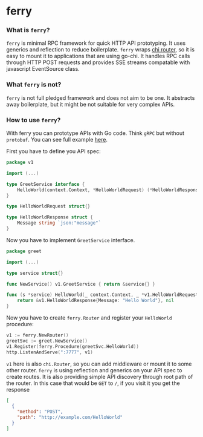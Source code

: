 # ferry

### What is `ferry`?
`ferry` is minimal RPC framework for quick HTTP API prototyping. It uses generics and reflection to reduce boilerplate.
`ferry` wraps [chi router](https://github.com/go-chi/chi), so it is easy to mount it to applications that are using go-chi.
It handles RPC calls through HTTP POST requests and provides SSE streams compatable with javascript EventSource class.

### What `ferry` is not?
`ferry` is not full pledged framework and does not aim to be one. It abstracts away boilerplate, but it might be not suitable for very complex APIs.

### How to use `ferry`?
With ferry you can prototype APIs with Go code. Think `gRPC` but without `protobuf`. You can see full example [here](https://github.com/damejeras/ferry/tree/main/_example).

First you have to define you API spec:

```go
package v1

import (...)

type GreetService interface {
	HelloWorld(context.Context, *HelloWorldRequest) (*HelloWorldResponse, error)
}

type HelloWorldRequest struct{}

type HelloWorldResponse struct {
	Message string `json:"message"`
}
```
Now you have to implement `GreetService` interface.
```go
package greet

import (...)

type service struct{}

func NewService() v1.GreetService { return &service{} }

func (s *service) HelloWorld(_ context.Context, _ *v1.HelloWorldRequest) (*v1.HelloWorldResponse, error) {
	return &v1.HelloWorldResponse{Message: "Hello World"}, nil
}
```
Now you have to create `ferry.Router` and register your `HelloWorld` procedure:
```go
v1 := ferry.NewRouter()
greetSvc := greet.NewService()
v1.Register(ferry.Procedure(greetSvc.HelloWorld))
http.ListenAndServe(":7777", v1)
```
`v1` here is also `chi.Router`, so you can add middleware or mount it to some other router.
`ferry` is using reflection and generics on your API spec to create routes. It is also providing simple API discovery through root path of the router.
In this case that would be `GET` to `/`, if you visit it you get the response
```json
[
  {
    "method": "POST",
    "path": "http://example.com/HelloWorld"
  }
]
```



